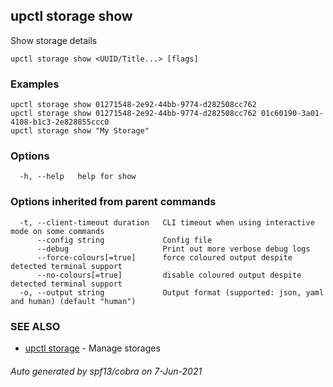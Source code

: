 ## upctl storage show

Show storage details

```
upctl storage show <UUID/Title...> [flags]
```

### Examples

```
upctl storage show 01271548-2e92-44bb-9774-d282508cc762
upctl storage show 01271548-2e92-44bb-9774-d282508cc762 01c60190-3a01-4108-b1c3-2e828855ccc0
upctl storage show "My Storage"
```

### Options

```
  -h, --help   help for show
```

### Options inherited from parent commands

```
  -t, --client-timeout duration   CLI timeout when using interactive mode on some commands
      --config string             Config file
      --debug                     Print out more verbose debug logs
      --force-colours[=true]      force coloured output despite detected terminal support
      --no-colours[=true]         disable coloured output despite detected terminal support
  -o, --output string             Output format (supported: json, yaml and human) (default "human")
```

### SEE ALSO

* [upctl storage](upctl_storage.md)	 - Manage storages

###### Auto generated by spf13/cobra on 7-Jun-2021
